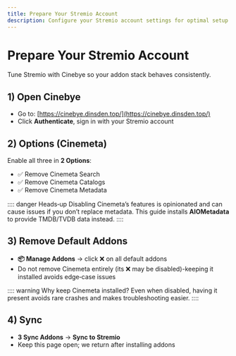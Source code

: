 ```yaml
---
title: Prepare Your Stremio Account
description: Configure your Stremio account settings for optimal setup
---
```


# Prepare Your Stremio Account

Tune Stremio with Cinebye so your addon stack behaves consistently.

## 1) Open Cinebye

- Go to: [https://cinebye.dinsden.top/](https://cinebye.dinsden.top/)
- Click **Authenticate**, sign in with your Stremio account

## 2) Options (Cinemeta)

Enable all three in **2 Options**:

- ✅ Remove Cinemeta Search
- ✅ Remove Cinemeta Catalogs
- ✅ Remove Cinemeta Metadata

:::: danger Heads‑up
Disabling Cinemeta’s features is opinionated and can cause issues if you don’t replace metadata. This guide installs **AIOMetadata** to provide TMDB/TVDB data instead.
::::

## 3) Remove Default Addons

- **📦 Manage Addons** → click ❌ on all default addons
- Do not remove Cinemeta entirely (its ❌ may be disabled)-keeping it installed avoids edge‑case issues

:::: warning Why keep Cinemeta installed?
Even when disabled, having it present avoids rare crashes and makes troubleshooting easier.
::::

## 4) Sync

- **3 Sync Addons** → **Sync to Stremio**
- Keep this page open; we return after installing addons
